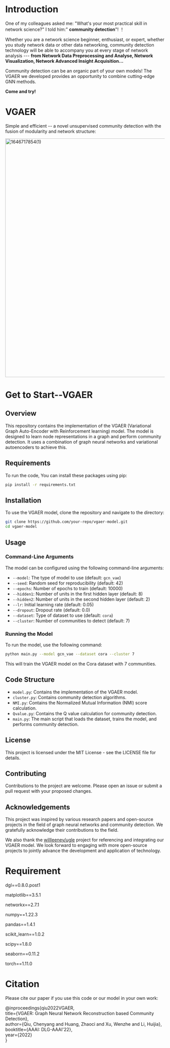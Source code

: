 # Introduction

One of my colleagues asked me: "What's your most practical skill in network science?" I told him:" **community detection**"! ！

Whether you are a network science beginner, enthusiast, or expert, whether you study network data or other data networking, community detection technology will be able to accompany you at every stage of network analysis --- **from Network Data Preprocessing and Analyse, Network Visualization, Network Advanced Insight Acquisition...**

Community detection can be an organic part of your own models! The VGAER we developed provides an opportunity to combine cutting-edge GNN methods.

**Come and try!**


# VGAER

Simple and efficient -- a novel unsupervised community detection with the fusion of modularity and network structure:


<img width="754" alt="1646717854(1)" src="https://user-images.githubusercontent.com/42266769/157173553-aa740d4e-12d5-413f-86d9-91cadc7916dc.png">

# Get to Start--VGAER

## Overview

This repository contains the implementation of the VGAER (Variational Graph Auto-Encoder with Reinforcement learning) model. The model is designed to learn node representations in a graph and perform community detection. It uses a combination of graph neural networks and variational autoencoders to achieve this.

## Requirements

To run the code, You can install these packages using pip:

```bash
pip install -r requirements.txt
```

## Installation

To use the VGAER model, clone the repository and navigate to the directory:

```bash
git clone https://github.com/your-repo/vgaer-model.git
cd vgaer-model
```

## Usage

### Command-Line Arguments

The model can be configured using the following command-line arguments:

- `--model`: The type of model to use (default: `gcn_vae`)
- `--seed`: Random seed for reproducibility (default: 42)
- `--epochs`: Number of epochs to train (default: 10000)
- `--hidden1`: Number of units in the first hidden layer (default: 8)
- `--hidden2`: Number of units in the second hidden layer (default: 2)
- `--lr`: Initial learning rate (default: 0.05)
- `--dropout`: Dropout rate (default: 0.0)
- `--dataset`: Type of dataset to use (default: `cora`)
- `--cluster`: Number of communities to detect (default: 7)

### Running the Model

To run the model, use the following command:

```bash
python main.py --model gcn_vae --dataset cora --cluster 7
```

This will train the VGAER model on the Cora dataset with 7 communities.

## Code Structure

- `model.py`: Contains the implementation of the VGAER model.
- `cluster.py`: Contains community detection algorithms.
- `NMI.py`: Contains the Normalized Mutual Information (NMI) score calculation.
- `Qvalue.py`: Contains the Q value calculation for community detection.
- `main.py`: The main script that loads the dataset, trains the model, and performs community detection.

## License

This project is licensed under the MIT License - see the LICENSE file for details.

## Contributing

Contributions to the project are welcome. Please open an issue or submit a pull request with your proposed changes.

## Acknowledgements

This project was inspired by various research papers and open-source projects in the field of graph neural networks and community detection. We gratefully acknowledge their contributions to the field.

We also thank the [willleeney/ugle](https://github.com/willleeney/ugle) project for referencing and integrating our VGAER model. We look forward to engaging with more open-source projects to jointly advance the development and application of technology.


# Requirement

dgl==0.8.0.post1

matplotlib==3.5.1

networkx==2.7.1

numpy==1.22.3

pandas==1.4.1

scikit_learn==1.0.2

scipy==1.8.0

seaborn==0.11.2

torch==1.11.0

# Citation

Please cite our paper if you use this code or our model in your own work:

@inproceedings{qiu2022VGAER,\
              title={VGAER: Graph Neural Network Reconstruction based Community
Detection},\
              author={Qiu, Chenyang and Huang, Zhaoci and Xu, Wenzhe and Li, Huijia},       
              booktitle={AAAI: DLG-AAAI'22},              
              year={2022}              
 }
